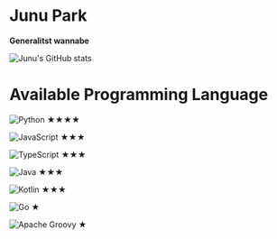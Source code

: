 # Junu Park

**Generalitst wannabe**

![Junu's GitHub stats](https://github-readme-stats.vercel.app/api?username=6unpk&show_icons=true&theme=radical)

# Available Programming Language

![Python](https://img.shields.io/badge/python-3670A0?style=for-the-badge&logo=python&logoColor=ffdd54) ★★★★

![JavaScript](https://img.shields.io/badge/javascript-%23323330.svg?style=for-the-badge&logo=javascript&logoColor=%23F7DF1E) ★★★

![TypeScript](https://img.shields.io/badge/typescript-%23007ACC.svg?style=for-the-badge&logo=typescript&logoColor=white) ★★★

![Java](https://img.shields.io/badge/java-%23ED8B00.svg?style=for-the-badge&logo=java&logoColor=white) ★★★

![Kotlin](https://img.shields.io/badge/kotlin-%237F52FF.svg?style=for-the-badge&logo=kotlin&logoColor=white) ★★★

![Go](https://img.shields.io/badge/go-%2300ADD8.svg?style=for-the-badge&logo=go&logoColor=white) ★
 
![Apache Groovy](https://img.shields.io/badge/Apache%20Groovy-4298B8.svg?style=for-the-badge&logo=Apache+Groovy&logoColor=white) ★
